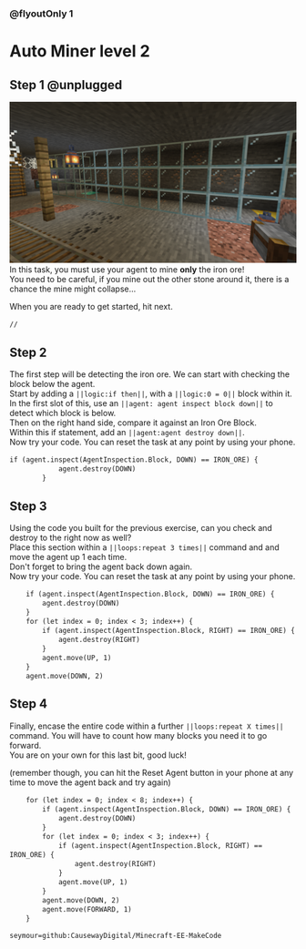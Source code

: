 ### @flyoutOnly 1


# Auto Miner level 2


## Step 1 @unplugged
![Side task](https://raw.githubusercontent.com/CausewayDigital/Minecraft-EE-MakeCode/main/tutorials/seymour-island/images/seymour_task_3.png)
In this task, you must use your agent to mine **only** the iron ore!   
You need to be careful, if you mine out the other stone around it, there is a chance the mine might collapse...   

When you are ready to get started, hit next.   

```template
//
```

## Step 2

The first step will be detecting the iron ore. We can start with checking the block below the agent.   
Start by adding a ``||logic:if then||``, with a ``||logic:0 = 0||`` block within it.   
In the first slot of this, use an ``||agent: agent inspect block down||`` to detect which block is below.   
Then on the right hand side, compare it against an Iron Ore Block.   
Within this if statement, add an ``||agent:agent destroy down||``.   
Now try your code. You can reset the task at any point by using your phone.   

```blocks
if (agent.inspect(AgentInspection.Block, DOWN) == IRON_ORE) {
            agent.destroy(DOWN)
        }
```

## Step 3

Using the code you built for the previous exercise, can you check and destroy to the right now as well?  
Place this section within a ``||loops:repeat 3 times||`` command and and move the agent up 1 each time.   
Don't forget to bring the agent back down again.   
Now try your code. You can reset the task at any point by using your phone. 

```blocks
    if (agent.inspect(AgentInspection.Block, DOWN) == IRON_ORE) {
        agent.destroy(DOWN)
    }
    for (let index = 0; index < 3; index++) {
        if (agent.inspect(AgentInspection.Block, RIGHT) == IRON_ORE) {
            agent.destroy(RIGHT)
        }
        agent.move(UP, 1)
    }
    agent.move(DOWN, 2)

```

## Step 4

Finally, encase the entire code within a further ``||loops:repeat X times||`` command. You will have to count how many blocks you need it to go forward.    
You are on your own for this last bit, good luck!

(remember though, you can hit the Reset Agent button in your phone at any time to move the agent back and try again)


```ghost
    for (let index = 0; index < 8; index++) {
        if (agent.inspect(AgentInspection.Block, DOWN) == IRON_ORE) {
            agent.destroy(DOWN)
        }
        for (let index = 0; index < 3; index++) {
            if (agent.inspect(AgentInspection.Block, RIGHT) == IRON_ORE) {
                agent.destroy(RIGHT)
            }
            agent.move(UP, 1)
        }
        agent.move(DOWN, 2)
        agent.move(FORWARD, 1)
    }

```

```package
seymour=github:CausewayDigital/Minecraft-EE-MakeCode
```